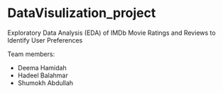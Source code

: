 # DataVisulization_project

Exploratory Data Analysis (EDA) of IMDb Movie Ratings and Reviews to Identify User 
Preferences

Team members:
- Deema Hamidah
- Hadeel Balahmar
- Shumokh Abdullah
